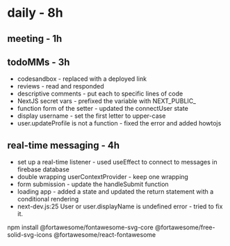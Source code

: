 # daily - 8h

## meeting - 1h

## todoMMs - 3h
* codesandbox - replaced with a deployed link
* reviews - read and responded
* descriptive comments - put each to specific lines of code
* NextJS secret vars - prefixed the variable with NEXT_PUBLIC_
* function form of the setter - updated the connectUser state
* display username - set the first letter to upper-case
* user.updateProfile is not a function - fixed the error and added howtojs

## real-time messaging - 4h
* set up a real-time listener - used useEffect to connect to messages in firebase database
* double wrapping userContextProvider - keep one wrapping
* form submission - update the handleSubmit function
* loading app - added a state and updated the return statement with a conditional rendering
* next-dev.js:25 User or user.displayName is undefined error - tried to fix it.

npm install @fortawesome/fontawesome-svg-core @fortawesome/free-solid-svg-icons @fortawesome/react-fontawesome
